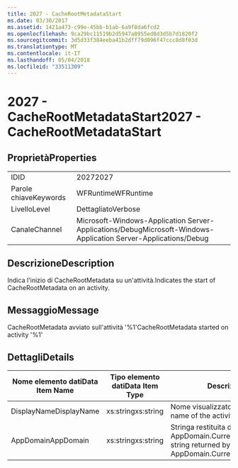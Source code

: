 ```yaml
---
title: 2027 - CacheRootMetadataStart
ms.date: 03/30/2017
ms.assetid: 1421a473-c99e-45bb-b1ab-6a9f8da6fcd2
ms.openlocfilehash: 9ca29bc11519b2d5947a8955ed8d3d5b7d1820f2
ms.sourcegitcommit: 3d5d33f384eeba41b2dff79d096f47ccc8d8f03d
ms.translationtype: MT
ms.contentlocale: it-IT
ms.lasthandoff: 05/04/2018
ms.locfileid: "33511309"
---
```

# <a name="2027---cacherootmetadatastart"></a><span data-ttu-id="339d8-102">2027 - CacheRootMetadataStart</span><span class="sxs-lookup"><span data-stu-id="339d8-102">2027 - CacheRootMetadataStart</span></span>
## <a name="properties"></a><span data-ttu-id="339d8-103">Proprietà</span><span class="sxs-lookup"><span data-stu-id="339d8-103">Properties</span></span>  
  
|||  
|-|-|  
|<span data-ttu-id="339d8-104">ID</span><span class="sxs-lookup"><span data-stu-id="339d8-104">ID</span></span>|<span data-ttu-id="339d8-105">2027</span><span class="sxs-lookup"><span data-stu-id="339d8-105">2027</span></span>|  
|<span data-ttu-id="339d8-106">Parole chiave</span><span class="sxs-lookup"><span data-stu-id="339d8-106">Keywords</span></span>|<span data-ttu-id="339d8-107">WFRuntime</span><span class="sxs-lookup"><span data-stu-id="339d8-107">WFRuntime</span></span>|  
|<span data-ttu-id="339d8-108">Livello</span><span class="sxs-lookup"><span data-stu-id="339d8-108">Level</span></span>|<span data-ttu-id="339d8-109">Dettagliato</span><span class="sxs-lookup"><span data-stu-id="339d8-109">Verbose</span></span>|  
|<span data-ttu-id="339d8-110">Canale</span><span class="sxs-lookup"><span data-stu-id="339d8-110">Channel</span></span>|<span data-ttu-id="339d8-111">Microsoft-Windows-Application Server-Applications/Debug</span><span class="sxs-lookup"><span data-stu-id="339d8-111">Microsoft-Windows-Application Server-Applications/Debug</span></span>|  
  
## <a name="description"></a><span data-ttu-id="339d8-112">Descrizione</span><span class="sxs-lookup"><span data-stu-id="339d8-112">Description</span></span>  
 <span data-ttu-id="339d8-113">Indica l'inizio di CacheRootMetadata su un'attività.</span><span class="sxs-lookup"><span data-stu-id="339d8-113">Indicates the start of CacheRootMetadata on an activity.</span></span>  
  
## <a name="message"></a><span data-ttu-id="339d8-114">Messaggio</span><span class="sxs-lookup"><span data-stu-id="339d8-114">Message</span></span>  
 <span data-ttu-id="339d8-115">CacheRootMetadata avviato sull'attività '%1'</span><span class="sxs-lookup"><span data-stu-id="339d8-115">CacheRootMetadata started on activity '%1'</span></span>  
  
## <a name="details"></a><span data-ttu-id="339d8-116">Dettagli</span><span class="sxs-lookup"><span data-stu-id="339d8-116">Details</span></span>  
  
|<span data-ttu-id="339d8-117">Nome elemento dati</span><span class="sxs-lookup"><span data-stu-id="339d8-117">Data Item Name</span></span>|<span data-ttu-id="339d8-118">Tipo elemento dati</span><span class="sxs-lookup"><span data-stu-id="339d8-118">Data Item Type</span></span>|<span data-ttu-id="339d8-119">Descrizione</span><span class="sxs-lookup"><span data-stu-id="339d8-119">Description</span></span>|  
|--------------------|--------------------|-----------------|  
|<span data-ttu-id="339d8-120">DisplayName</span><span class="sxs-lookup"><span data-stu-id="339d8-120">DisplayName</span></span>|<span data-ttu-id="339d8-121">xs:string</span><span class="sxs-lookup"><span data-stu-id="339d8-121">xs:string</span></span>|<span data-ttu-id="339d8-122">Nome visualizzato dell'attività.</span><span class="sxs-lookup"><span data-stu-id="339d8-122">The display name of the activity.</span></span>|  
|<span data-ttu-id="339d8-123">AppDomain</span><span class="sxs-lookup"><span data-stu-id="339d8-123">AppDomain</span></span>|<span data-ttu-id="339d8-124">xs:string</span><span class="sxs-lookup"><span data-stu-id="339d8-124">xs:string</span></span>|<span data-ttu-id="339d8-125">Stringa restituita da AppDomain.CurrentDomain.FriendlyName.</span><span class="sxs-lookup"><span data-stu-id="339d8-125">The string returned by AppDomain.CurrentDomain.FriendlyName.</span></span>|
